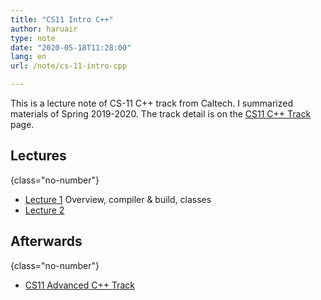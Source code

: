```yaml
---
title: "CS11 Intro C++"
author: haruair
type: note
date: "2020-05-18T11:28:00"
lang: en
url: /note/cs-11-intro-cpp

---
```


This is a lecture note of CS-11 C++ track from Caltech. I summarized materials of Spring 2019-2020. The track detail is on the [CS11 C++ Track](http://courses.cms.caltech.edu/cs11/material/cpp/) page.

## Lectures
{class="no-number"}

- [Lecture 1](/note/cs-11-intro-cpp/lecture-1) Overview, compiler & build, classes
- [Lecture 2](/note/cs-11-intro-cpp/lecture-2)

## Afterwards
{class="no-number"}

- [CS11 Advanced C++ Track](http://courses.cms.caltech.edu/cs11/material/advcpp/)
